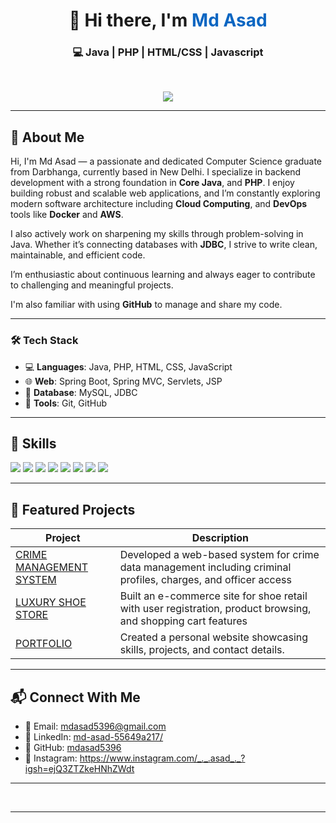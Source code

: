 
<div align="center">
  <h1>👋 Hi there, I'm <span style="color:#0a66c2">Md Asad</span></h1>
  <h3>💻 Java | PHP | HTML/CSS | Javascript </h3>
  <br/>
  <p align="center">
  <img src="https://readme-typing-svg.herokuapp.com?font=Fira+Code&size=22&duration=4000&pause=1000&center=true&vCenter=true&width=550&lines=Hi,+I'm+Md+Asad;Java+%7C+PHP+%7C+Developer;I+love+building+robust+backend+systems;I+solve+real-world+problems+with+code;Let's+connect+and+collaborate!"/>
</p>


</div>

---
## 👋 About Me

Hi, I'm Md Asad — a passionate and dedicated Computer Science graduate from Darbhanga, currently based in New Delhi. I specialize in backend development with a strong foundation in **Core Java**, and **PHP**. I enjoy building robust and scalable web applications, and I’m constantly exploring modern software architecture including **Cloud Computing**, and **DevOps** tools like **Docker** and **AWS**.

I also actively work on sharpening my skills through problem-solving in Java. Whether it’s connecting databases with **JDBC**, I strive to write clean, maintainable, and efficient code.

I’m enthusiastic about continuous learning and always eager to contribute to challenging and meaningful projects.

I'm also familiar with using **GitHub** to manage and share my code.


---

### 🛠️ Tech Stack

- 💻 **Languages**: Java, PHP, HTML, CSS, JavaScript  
- 🌐 **Web**: Spring Boot, Spring MVC, Servlets, JSP
- 🐬 **Database**: MySQL, JDBC  
- 🚀 **Tools**: Git, GitHub




---

## 🧠 Skills

<p>
  
  <img src="https://img.shields.io/badge/Core_Java-%23ED8B00.svg?style=flat-square&logo=java&logoColor=white"/>
  <img src="https://img.shields.io/badge/PHP-%23777BB4.svg?style=flat-square&logo=php&logoColor=white"/>  
  <img src="https://img.shields.io/badge/HTML5-%23E34F26.svg?style=flat-square&logo=html5&logoColor=white"/>
  <img src="https://img.shields.io/badge/CSS3-%231572B6.svg?style=flat-square&logo=css3&logoColor=white"/>
  <img src="https://img.shields.io/badge/JavaScript-%23F7DF1E.svg?style=flat-square&logo=javascript&logoColor=black"/>
  <!---
  <img src="https://img.shields.io/badge/Spring_Boot-%236DB33F.svg?style=flat-square&logo=spring-boot&logoColor=white"/>
  <img src="https://img.shields.io/badge/Spring_MVC-%236DB33F.svg?style=flat-square&logo=spring&logoColor=white"/>
  <img src="https://img.shields.io/badge/Microservices-%23007ACC.svg?style=flat-square&logo=microsoft&logoColor=white"/>
  <img src="https://img.shields.io/badge/JDBC-%23007396.svg?style=flat-square"/>
  <img src="https://img.shields.io/badge/Servlets-%23007396.svg?style=flat-square"/>
  <img src="https://img.shields.io/badge/Docker-%230db7ed.svg?style=flat-square&logo=docker&logoColor=white"/>
  <img src="https://img.shields.io/badge/AWS-%23FF9900.svg?style=flat-square&logo=amazon-aws&logoColor=white"/>
  <img src="https://img.shields.io/badge/Data_Structures_&_Algorithms-%23FFA500.svg?style=flat-square&logo=algorithm&logoColor=white"/>
  --->
  <img src="https://img.shields.io/badge/SQL-%23007396.svg?style=flat-square&logo=mysql&logoColor=white"/>
  <img src="https://img.shields.io/badge/Git-%23F05032.svg?style=flat-square&logo=git&logoColor=white"/>
  <img src="https://img.shields.io/badge/GitHub-%23121011.svg?style=flat-square&logo=github&logoColor=white"/>
</p>

---

## 📂 Featured Projects

| Project | Description |
|--------|-------------|
| [CRIME MANAGEMENT SYSTEM](https://github.com/mdasad5396/CRIME-MANAGEMENT-SYSTEM) | Developed a web-based system for crime data management including criminal profiles, charges, and officer access |
| [LUXURY SHOE STORE](https://github.com/mdasad5396/LUXURY-SHOE-STORE) | Built an e-commerce site for shoe retail with user registration, product browsing, and shopping cart features |
| [PORTFOLIO](https://github.com/mdasad5396/Portfolio) | Created a personal website showcasing skills, projects, and contact details. |

---

## 📬 Connect With Me

- 📧 Email: [mdasad5396@gmail.com](mailto:mdasad5396@gmail.com)
- 💼 LinkedIn: [md-asad-55649a217/](https://www.linkedin.com/in/md-asad-55649a217/)
- 🐙 GitHub: [mdasad5396](https://github.com/mdasad5396)
- 📲 Instagram: https://www.instagram.com/_._.asad_._?igsh=ejQ3ZTZkeHNhZWdt




---



<br/>



---
<!---
> 💡 I love solving real-world challenges and writing code that’s clean, functional, and impactful.



mdasad5396/mdasad5396 is a ✨ special ✨ repository because its `README.md` (this file) appears on your GitHub profile.
You can click the Preview link to take a look at your changes.
--->
